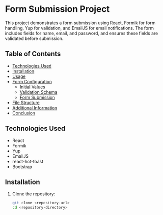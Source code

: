 # Form Submission Project

This project demonstrates a form submission using React, Formik for form handling, Yup for validation, and EmailJS for email notifications. The form includes fields for name, email, and password, and ensures these fields are validated before submission.

## Table of Contents

- [Technologies Used](#technologies-used)
- [Installation](#installation)
- [Usage](#usage)
- [Form Configuration](#form-configuration)
  - [Initial Values](#initial-values)
  - [Validation Schema](#validation-schema)
  - [Form Submission](#form-submission)
- [File Structure](#file-structure)
- [Additional Information](#additional-information)
- [Conclusion](#conclusion)

## Technologies Used

- React
- Formik
- Yup
- EmailJS
- react-hot-toast
- Bootstrap

## Installation

1. Clone the repository:

   ```bash
   git clone <repository-url>
   cd <repository-directory>
